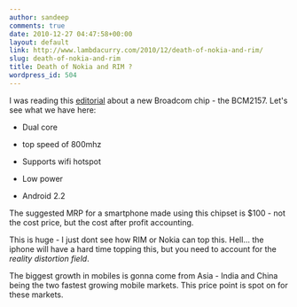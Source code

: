 ```yaml
---
author: sandeep
comments: true
date: 2010-12-27 04:47:58+00:00
layout: default
link: http://www.lambdacurry.com/2010/12/death-of-nokia-and-rim/
slug: death-of-nokia-and-rim
title: Death of Nokia and RIM ?
wordpress_id: 504
---
```


I was reading this [editorial](http://www.asymco.com/2010/12/27/the-85-smartphone/) about a new Broadcom chip - the BCM2157. Let's see what we have here:



	
  * Dual core

	
  * top speed of 800mhz

	
  * Supports wifi hotspot

	
  * Low power

	
  * Android 2.2


The suggested MRP for a smartphone made using this chipset is $100 - not the cost price, but the cost after profit accounting.

This is huge - I just dont see how RIM or Nokia can top this. Hell... the iphone will have a hard time topping this, but you need to account for the _reality distortion field_.

The biggest growth in mobiles is gonna come from Asia - India and China being the two fastest growing mobile markets. This price point is spot on for these markets.
